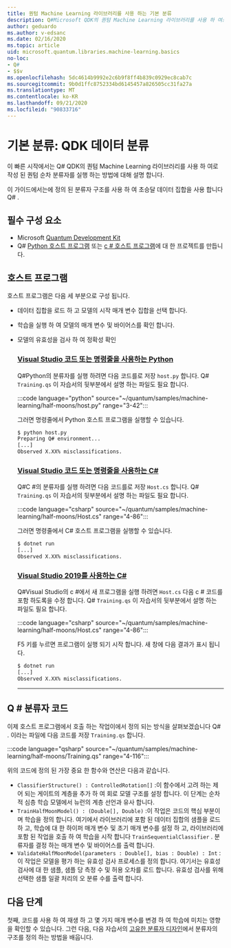 ```yaml
---
title: 퀀텀 Machine Learning 라이브러리를 사용 하는 기본 분류
description: Q#Microsoft QDK의 퀀텀 Machine Learning 라이브러리를 사용 하 여로 작성 된 퀀텀 순차 분류자를 실행 하는 방법에 대해 알아봅니다.
author: geduardo
ms.author: v-edsanc
ms.date: 02/16/2020
ms.topic: article
uid: microsoft.quantum.libraries.machine-learning.basics
no-loc:
- Q#
- $$v
ms.openlocfilehash: 5dc4614b9992e2c6b9f8ff4b839c0929ec8cab7c
ms.sourcegitcommit: 9b0d1ffc8752334bd6145457a826505cc31fa27a
ms.translationtype: MT
ms.contentlocale: ko-KR
ms.lasthandoff: 09/21/2020
ms.locfileid: "90833716"
---
```

# <a name="basic-classification-classify-data-with-the-qdk"></a>기본 분류: QDK 데이터 분류

이 빠른 시작에서는 Q# QDK의 퀀텀 Machine Learning 라이브러리를 사용 하 여로 작성 된 퀀텀 순차 분류자를 실행 하는 방법에 대해 설명 합니다. 

이 가이드에서는에 정의 된 분류자 구조를 사용 하 여 초승달 데이터 집합을 사용 합니다 Q# .

## <a name="prerequisites"></a>필수 구성 요소

- Microsoft [Quantum Development Kit](xref:microsoft.quantum.install)
- Q# [Python 호스트 프로그램](xref:microsoft.quantum.install.python) 또는 [c # 호스트 프로그램](xref:microsoft.quantum.install.cs)에 대 한 프로젝트를 만듭니다.

## <a name="host-program"></a>호스트 프로그램

호스트 프로그램은 다음 세 부분으로 구성 됩니다.

- 데이터 집합을 로드 하 고 모델의 시작 매개 변수 집합을 선택 합니다.
- 학습을 실행 하 여 모델의 매개 변수 및 바이어스를 확인 합니다.
- 모델의 유효성을 검사 하 여 정확성 확인

    ### <a name="python-with-visual-studio-code-or-the-command-line"></a>[Visual Studio 코드 또는 명령줄을 사용하는 Python](#tab/tabid-python)

    Q#Python의 분류자를 실행 하려면 다음 코드를로 저장 `host.py` 합니다. Q# `Training.qs` 이 자습서의 뒷부분에서 설명 하는 파일도 필요 합니다.

    :::code language="python" source="~/quantum/samples/machine-learning/half-moons/host.py" range="3-42":::

    그러면 명령줄에서 Python 호스트 프로그램을 실행할 수 있습니다.

    ```bash
    $ python host.py
    Preparing Q# environment...
    [...]
    Observed X.XX% misclassifications.
    ```

    ### <a name="c-with-visual-studio-code-or-the-command-line"></a>[Visual Studio 코드 또는 명령줄을 사용하는 C#](#tab/tabid-csharp)

    Q#C #의 분류자를 실행 하려면 다음 코드를로 저장 `Host.cs` 합니다. Q# `Training.qs` 이 자습서의 뒷부분에서 설명 하는 파일도 필요 합니다.

    :::code language="csharp" source="~/quantum/samples/machine-learning/half-moons/Host.cs" range="4-86":::

    그러면 명령줄에서 C# 호스트 프로그램을 실행할 수 있습니다.

    ```bash
    $ dotnet run
    [...]
    Observed X.XX% misclassifications.
    ```

    ### <a name="c-with-visual-studio-2019"></a>[Visual Studio 2019를 사용하는 C#](#tab/tabid-vs2019)

    Q#Visual Studio의 c #에서 새 프로그램을 실행 하려면 `Host.cs` 다음 c # 코드를 포함 하도록을 수정 합니다. Q# `Training.qs` 이 자습서의 뒷부분에서 설명 하는 파일도 필요 합니다.

    :::code language="csharp" source="~/quantum/samples/machine-learning/half-moons/Host.cs" range="4-86":::

    F5 키를 누르면 프로그램이 실행 되기 시작 합니다. 새 창에 다음 결과가 표시 됩니다. 

    ```bash
    $ dotnet run
    [...]
    Observed X.XX% misclassifications.
    ```
    ***

## <a name="q-classifier-code"></a>Q \# 분류자 코드

이제 호스트 프로그램에서 호출 하는 작업이에서 정의 되는 방식을 살펴보겠습니다 Q# .
이라는 파일에 다음 코드를 저장 `Training.qs` 합니다.

:::code language="qsharp" source="~/quantum/samples/machine-learning/half-moons/Training.qs" range="4-116":::

위의 코드에 정의 된 가장 중요 한 함수와 연산은 다음과 같습니다.

- `ClassifierStructure() : ControlledRotation[]` :이 함수에서 고려 하는 제어 되는 게이트의 계층을 추가 하 여 회로 모델 구조를 설정 합니다. 이 단계는 순차적 심층 학습 모델에서 뉴런의 계층 선언과 유사 합니다.
- `TrainHalfMoonModel() : (Double[], Double)` :이 작업은 코드의 핵심 부분이 며 학습을 정의 합니다. 여기에서 라이브러리에 포함 된 데이터 집합의 샘플을 로드 하 고, 학습에 대 한 하이퍼 매개 변수 및 초기 매개 변수를 설정 하 고, 라이브러리에 포함 된 작업을 호출 하 여 학습을 시작 합니다 `TrainSequentialClassifier` . 분류자를 결정 하는 매개 변수 및 바이어스를 출력 합니다.
- `ValidateHalfMoonModel(parameters : Double[], bias : Double) : Int` :이 작업은 모델을 평가 하는 유효성 검사 프로세스를 정의 합니다. 여기서는 유효성 검사에 대 한 샘플, 샘플 당 측정 수 및 허용 오차를 로드 합니다. 유효성 검사를 위해 선택한 샘플 일괄 처리의 오 분류 수를 출력 합니다.

## <a name="next-steps"></a>다음 단계

첫째, 코드를 사용 하 여 재생 하 고 몇 가지 매개 변수를 변경 하 여 학습에 미치는 영향을 확인할 수 있습니다. 그런 다음, 다음 자습서의 [고유한 분류자 디자인](xref:microsoft.quantum.libraries.machine-learning.design)에서 분류자의 구조를 정의 하는 방법을 배웁니다.
